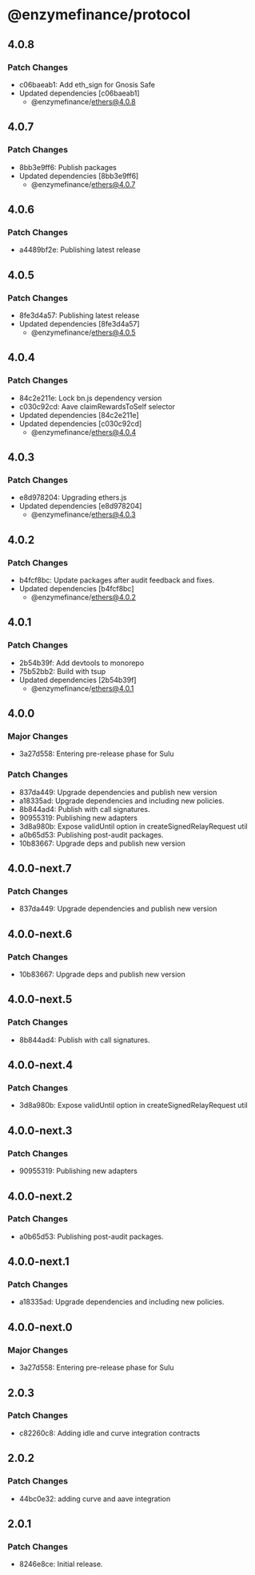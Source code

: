 # @enzymefinance/protocol

## 4.0.8

### Patch Changes

- c06baeab1: Add eth_sign for Gnosis Safe
- Updated dependencies [c06baeab1]
  - @enzymefinance/ethers@4.0.8

## 4.0.7

### Patch Changes

- 8bb3e9ff6: Publish packages
- Updated dependencies [8bb3e9ff6]
  - @enzymefinance/ethers@4.0.7

## 4.0.6

### Patch Changes

- a4489bf2e: Publishing latest release

## 4.0.5

### Patch Changes

- 8fe3d4a57: Publishing latest release
- Updated dependencies [8fe3d4a57]
  - @enzymefinance/ethers@4.0.5

## 4.0.4

### Patch Changes

- 84c2e211e: Lock bn.js dependency version
- c030c92cd: Aave claimRewardsToSelf selector
- Updated dependencies [84c2e211e]
- Updated dependencies [c030c92cd]
  - @enzymefinance/ethers@4.0.4

## 4.0.3

### Patch Changes

- e8d978204: Upgrading ethers.js
- Updated dependencies [e8d978204]
  - @enzymefinance/ethers@4.0.3

## 4.0.2

### Patch Changes

- b4fcf8bc: Update packages after audit feedback and fixes.
- Updated dependencies [b4fcf8bc]
  - @enzymefinance/ethers@4.0.2

## 4.0.1

### Patch Changes

- 2b54b39f: Add devtools to monorepo
- 75b52bb2: Build with tsup
- Updated dependencies [2b54b39f]
  - @enzymefinance/ethers@4.0.1

## 4.0.0

### Major Changes

- 3a27d558: Entering pre-release phase for Sulu

### Patch Changes

- 837da449: Upgrade dependencies and publish new version
- a18335ad: Upgrade dependencies and including new policies.
- 8b844ad4: Publish with call signatures.
- 90955319: Publishing new adapters
- 3d8a980b: Expose validUntil option in createSignedRelayRequest util
- a0b65d53: Publishing post-audit packages.
- 10b83667: Upgrade deps and publish new version

## 4.0.0-next.7

### Patch Changes

- 837da449: Upgrade dependencies and publish new version

## 4.0.0-next.6

### Patch Changes

- 10b83667: Upgrade deps and publish new version

## 4.0.0-next.5

### Patch Changes

- 8b844ad4: Publish with call signatures.

## 4.0.0-next.4

### Patch Changes

- 3d8a980b: Expose validUntil option in createSignedRelayRequest util

## 4.0.0-next.3

### Patch Changes

- 90955319: Publishing new adapters

## 4.0.0-next.2

### Patch Changes

- a0b65d53: Publishing post-audit packages.

## 4.0.0-next.1

### Patch Changes

- a18335ad: Upgrade dependencies and including new policies.

## 4.0.0-next.0

### Major Changes

- 3a27d558: Entering pre-release phase for Sulu

## 2.0.3

### Patch Changes

- c82260c8: Adding idle and curve integration contracts

## 2.0.2

### Patch Changes

- 44bc0e32: adding curve and aave integration

## 2.0.1

### Patch Changes

- 8246e8ce: Initial release.

